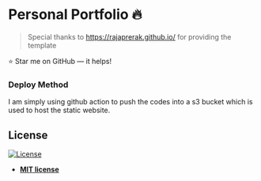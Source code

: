# Personal Portfolio 🔥
> Special thanks to https://rajaprerak.github.io/ for providing the template

:star: Star me on GitHub — it helps!

### Deploy Method
I am simply using github action to push the codes into a s3 bucket which is used to host the static website.


## License
[![License](http://img.shields.io/:license-mit-blue.svg?style=flat-square)](http://badges.mit-license.org)

- **[MIT license](http://opensource.org/licenses/mit-license.php)**
